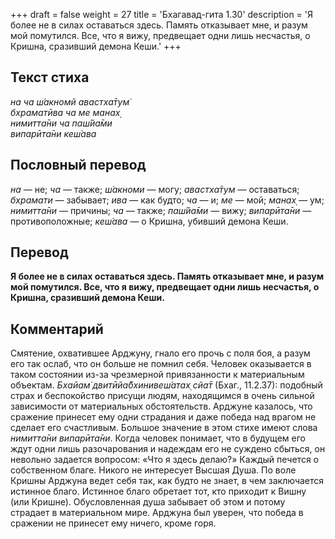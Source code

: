 +++
draft = false
weight = 27
title = 'Бхагавад-гита 1.30'
description = 'Я более не в силах оставаться здесь. Память отказывает мне, и разум мой помутился. Все, что я вижу, предвещает одни лишь несчастья, о Кришна, сразивший демона Кеши.'
+++

## Текст стиха

_на ча ш́акномй авастха̄тум̇  
бхраматӣва ча ме манах̣  
нимитта̄ни ча паш́йа̄ми  
випарӣта̄ни кеш́ава_

## Пословный перевод

_на_ — не; _ча_ — также; _ш́акноми_ — могу; _авастха̄тум_ — оставаться; _бхрамати_ — забывает; _ива_ — как будто; _ча_ — и; _ме_ — мой; _манах̣_ — ум; _нимитта̄ни_ — причины; _ча_ — также; _паш́йа̄ми_ — вижу; _випарӣта̄ни_ — противоположные; _кеш́ава_ — о Кришна, убивший демона Кеши.

## Перевод

**Я более не в силах оставаться здесь. Память отказывает мне, и разум мой помутился. Все, что я вижу, предвещает одни лишь несчастья, о Кришна, сразивший демона Кеши.**

## Комментарий

Смятение, охватившее Арджуну, гнало его прочь с поля боя, а разум его так ослаб, что он больше не помнил себя. Человек оказывается в таком состоянии из-за чрезмерной привязанности к материальным объектам. _Бхайам̇ двитӣйа̄бхинивеш́атах̣ сйа̄т_ (Бхаг., 11.2.37): подобный страх и беспокойство присущи людям, находящимся в очень сильной зависимости от материальных обстоятельств. Арджуне казалось, что сражение принесет ему одни страдания и даже победа над врагом не сделает его счастливым. Большое значение в этом стихе имеют слова _нимитта̄ни випарӣта̄ни_. Когда человек понимает, что в будущем его ждут одни лишь разочарования и надеждам его не суждено сбыться, он невольно задается вопросом: «Что я здесь делаю?» Каждый печется о собственном благе. Никого не интересует Высшая Душа. По воле Кришны Арджуна ведет себя так, как будто не знает, в чем заключается истинное благо. Истинное благо обретает тот, кто приходит к Вишну (или Кришне). Обусловленная душа забывает об этом и потому страдает в материальном мире. Арджуна был уверен, что победа в сражении не принесет ему ничего, кроме горя.
